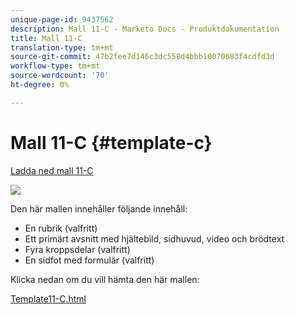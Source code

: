 ```yaml
---
unique-page-id: 9437562
description: Mall 11-C - Marketo Docs - Produktdokumentation
title: Mall 11-C
translation-type: tm+mt
source-git-commit: 47b2fee7d146c3dc558d4bbb10070683f4cdfd3d
workflow-type: tm+mt
source-wordcount: '70'
ht-degree: 0%

---
```



# Mall 11-C {#template-c}

[Ladda ned mall 11-C](http://docs.marketo.com/download/attachments/9437562/template-11c.html?version=1&amp;modificationdate=1438211358000&amp;api=v2)

![](assets/image2015-8-4-14-3a3-3a44.png)

Den här mallen innehåller följande innehåll:

* En rubrik (valfritt)
* Ett primärt avsnitt med hjältebild, sidhuvud, video och brödtext
* Fyra kroppsdelar (valfritt)
* En sidfot med formulär (valfritt)

Klicka nedan om du vill hämta den här mallen:

[Template11-C.html](http://docs.marketo.com/download/attachments/9437562/template-11c.html?version=1&amp;modificationdate=1438211358000&amp;api=v2)
